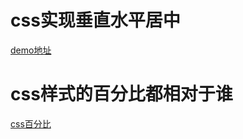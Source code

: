 # css实现垂直水平居中

[demo地址](https://evilemon.github.io/blog/2018-03-16/css-center.html)


# css样式的百分比都相对于谁

[css百分比](https://www.zhihu.com/question/36079531/answer/65809167)